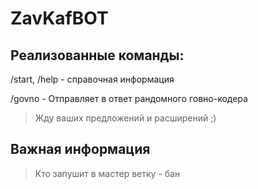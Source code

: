 # ZavKafBOT

## Реализованные команды:

/start, /help - справочная информация

/govno - Отправляет в ответ рандомного говно-кодера


> Жду ваших предложений и расширений ;)

## Важная информация

> Кто запушит в мастер ветку - бан